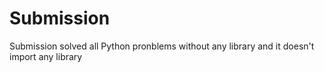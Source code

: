# Submission
Submission
solved all Python pronblems without any library and it doesn't import any library

